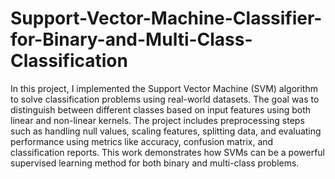 # Support-Vector-Machine-Classifier-for-Binary-and-Multi-Class-Classification
In this project, I implemented the Support Vector Machine (SVM) algorithm to solve classification problems using real-world datasets. The goal was to distinguish between different classes based on input features using both linear and non-linear kernels. The project includes preprocessing steps such as handling null values, scaling features, splitting data, and evaluating performance using metrics like accuracy, confusion matrix, and classification reports. This work demonstrates how SVMs can be a powerful supervised learning method for both binary and multi-class problems.
